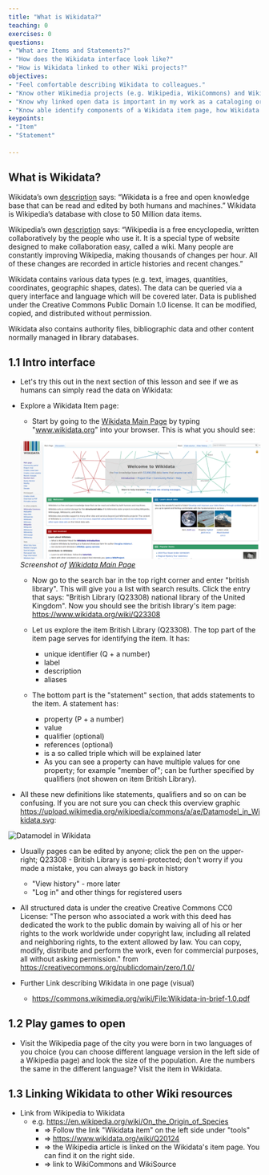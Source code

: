 ```yaml
---
title: "What is Wikidata?"
teaching: 0
exercises: 0
questions:
- "What are Items and Statements?"
- "How does the Wikidata interface look like?"
- "How is Wikidata linked to other Wiki projects?"
objectives:
- "Feel comfortable describing Wikidata to colleagues."
- "Know other Wikimedia projects (e.g. Wikipedia, WikiCommons) and Wikidata is related to them."
- "Know why linked open data is important in my work as a cataloging or teaching librarian."
- "Know able identify components of a Wikidata item page, how Wikidata is organized and how to navigate in it."
keypoints:
- "Item"
- "Statement"

---
```


## What is Wikidata?

Wikidata’s own [description](https://www.wikidata.org/wiki/Wikidata:Main_Page) says: “Wikidata is a free and open knowledge base that can be read and edited by both humans and machines.” Wikidata is Wikipedia’s database with close to 50 Million data items. 

Wikipedia’s own [description](https://en.wikipedia.org/wiki/Wikipedia:Introduction) says: “Wikipedia is a free encyclopedia, written collaboratively by the people who use it. It is a special type of website designed to make collaboration easy, called a wiki. Many people are constantly improving Wikipedia, making thousands of changes per hour. All of these changes are recorded in article histories and recent changes.”

Wikidata contains various data types (e.g. text, images, quantities, coordinates, geographic shapes, dates). The data can be queried via a query interface and language which will be covered later. Data is published under the Creative Commons Public Domain 1.0 license. It can be modified, copied, and distributed without permission.

Wikidata also contains authority files, bibliographic data and other content normally managed in library databases.


## 1.1 Intro interface ##
  - Let's try this out in the next section of this lesson and see if we as humans can simply read the data on Wikidata:
- Explore a Wikidata Item page:
  - Start by going to the [Wikidata Main Page](https://www.wikidata.org/wiki/Wikidata:Main_Page) by typing "www.wikidata.org" into your browser. This is what you should see:

  ![Wikidata_Main_Page](../fig/Wikidata_Main_Page.png)  
  *Screenshot of [Wikidata Main Page](https://www.wikidata.org/wiki/Wikidata:Main_Page)*

  - Now go to the search bar in the top right corner and enter "british library". This will give you a list with search results. Click the entry that says: "British Library (Q23308) national library of the United Kingdom". Now you should see the british library's item page:
     https://www.wikidata.org/wiki/Q23308

  - Let us explore the item British Library (Q23308). The top part of the item page serves for identifying the item. It    has:
    - unique identifier (Q + a number)
    - label 
    - description
    - aliases
            
  - The bottom part is the "statement" section, that adds statements to the item. A statement has:
    - property (P + a number)
    - value
    - qualifier (optional)
    - references (optional)
    - is a so called triple which will be explained later
    - As you can see a property can have multiple values for one property; for example "member of"; can be further specified by qualifiers (not showen on item British Library).

- All these new definitions like statements, qualifiers and so on can be confusing. If you are not sure you can check this overview graphic https://upload.wikimedia.org/wikipedia/commons/a/ae/Datamodel_in_Wikidata.svg:

![Datamodel in Wikidata](https://upload.wikimedia.org/wikipedia/commons/a/ae/Datamodel_in_Wikidata.svg)

- Usually pages can be edited by anyone; click the pen on the upper-right; Q23308 - British Library is semi-protected; don't worry if you made a mistake, you can always go back in history
    - "View history" - more later
    - "Log in" and other things for registered users

- All structured data is under the creative Creative Commons CC0 License:
"The person who associated a work with this deed has dedicated the work to the public domain by waiving all of his or her rights to the work worldwide under copyright law, including all related and neighboring rights, to the extent allowed by law. You can copy, modify, distribute and perform the work, even for commercial purposes, all without asking permission."
from https://creativecommons.org/publicdomain/zero/1.0/

- Further Link describing Wikidata in one page (visual)
    - https://commons.wikimedia.org/wiki/File:Wikidata-in-brief-1.0.pdf

## 1.2 Play games to open ##

- Visit the Wikipedia page of the city you were born in two languages
  of you choice (you can choose different language version in the left
  side of a Wikipedia page) and look the size of the population. Are
  the numbers the same in the different language? Visit the item in
  Wikidata.

## 1.3 Linking Wikidata to other Wiki resources ##
- Link from Wikipedia to Wikidata
    - e.g. https://en.wikipedia.org/wiki/On_the_Origin_of_Species
        - => Follow the link "Wikidata item" on the left side under "tools"
        - => https://www.wikidata.org/wiki/Q20124
        - => the Wikipedia article is linked on the Wikidata's item page. You can find it on the right side.
        - => link to WikiCommons and WikiSource
